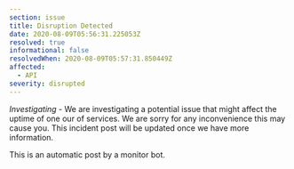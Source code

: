 ```yaml
---
section: issue
title: Disruption Detected
date: 2020-08-09T05:56:31.225053Z
resolved: true
informational: false
resolvedWhen: 2020-08-09T05:57:31.850449Z
affected:
  - API
severity: disrupted
---
```

*Investigating* - We are investigating a potential issue that might affect the uptime of one our of services. We are sorry for any inconvenience this may cause you. This incident post will be updated once we have more information.

This is an automatic post by a monitor bot.
        